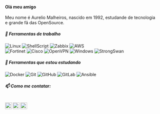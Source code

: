 #### Olá meu amigo

Meu nome é Aurelio Malheiros, nascido em 1992, estudande de tecnologia e grande fã das OpenSource.

##### 💼 Ferramentas de trabalho

![Linux](https://img.shields.io/badge/-GNU/Linux-orange?style=flat&logo=linux&logoColor=white)
![ShellScript](https://img.shields.io/badge/-ShellScript-000000?style=flat&logo=gnu-bash&logoColor=white)
![Zabbix](https://img.shields.io/badge/-Zabbix-red?style=flat&logo=zabbix&logoColor=red)
![AWS](https://img.shields.io/badge/-AWS-grey?style=flat&logo=amazon-aws&logoColor=yellow) <br>
![Fortinet](https://img.shields.io/badge/-Fortinet-red?style=flat&logo=fortinet&logoColor=white)
![Cisco](https://img.shields.io/badge/-Cisco-blue?style=flat&logo=cisco&logoColor=white)
![OpenVPN](https://img.shields.io/badge/-OpenVPN-yellow?style=flat&logo=openvpn&logoColor=white)
![Windows](https://img.shields.io/badge/-Windows-blue?style=flat&logo=windows&logoColor=white)
![StrongSwan](https://img.shields.io/badge/-strongSwan-red?style=flat&logo=strongswan&logoColor=white)


##### 📖 Ferramentas que estou estudando

![Docker](https://img.shields.io/badge/-Docker-181717?style=flat&logo=docker)
![Git](https://img.shields.io/badge/-Git-181717?style=flat&logo=git) 
![GitHub](https://img.shields.io/badge/-GitHub-181717?style=flat&logo=github)
![GitLab](https://img.shields.io/badge/-GitLab-181717?style=flat&logo=gitlab)
![Ansible](https://img.shields.io/badge/-Ansible-181717?style=flat&logo=ansible)

##### 📫 Como me contatar:
<br/>
<a href="https://twitter.com/AurelioCabeca">
  <img align="left" alt="Aurelio S Malheiros| Twitter" width="22px" src="https://cdn.jsdelivr.net/npm/simple-icons@v3/icons/twitter.svg" />
</a>
<a href="https://www.linkedin.com/in/aurelio-malheiros-944835127/">
  <img align="left" alt="Aurelio S Malheiros| Linkedin" width="22px" src="https://cdn.jsdelivr.net/npm/simple-icons@3.7.0/icons/linkedin.svg" />
</a>
<a href="https://t.me/AurelioMalheiros">
  <img align="left" alt="Aurelio S Malheiros| Telegram" width="22px" src="https://cdn.jsdelivr.net/npm/simple-icons@3.7.0/icons/telegram.svg" />
</a>
<br/>


